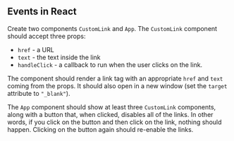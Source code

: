 ## Events in React

Create two components `CustomLink` and `App`. The `CustomLink` component should accept three props:

* `href` - a URL
* `text` - the text inside the link
* `handleClick` - a callback to run when the user clicks on the link.

The component should render a link tag with an appropriate `href` and `text` coming from the props. It should also open in a new window (set the `target` attribute to `"_blank"`).

The `App` component should show at least three `CustomLink` components, along with a button that, when clicked, disables all of the links. In other words, if you click on the button and then click on the link, nothing should happen. Clicking on the button again should re-enable the links.
